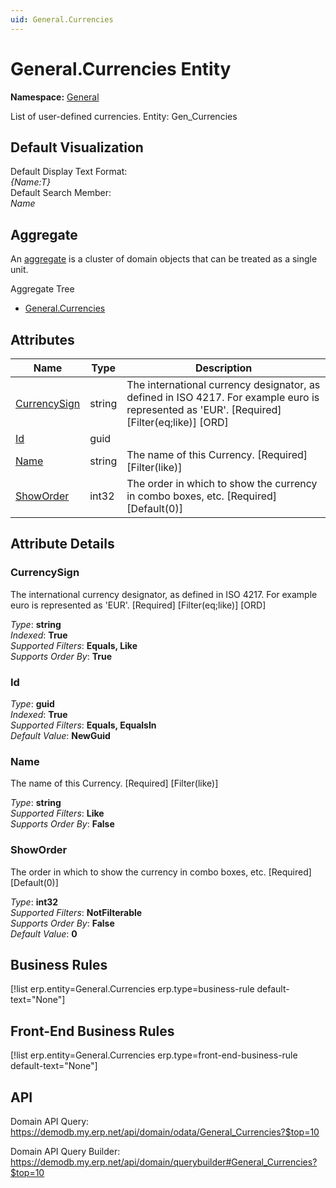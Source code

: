 ```yaml
---
uid: General.Currencies
---
```

# General.Currencies Entity

**Namespace:** [General](General.md)  

List of user-defined currencies. Entity: Gen_Currencies

## Default Visualization
Default Display Text Format:  
_{Name:T}_  
Default Search Member:  
_Name_  

## Aggregate
An [aggregate](https://docs.erp.net/tech/advanced/concepts/aggregates.html) is a cluster of domain objects that can be treated as a single unit.  

Aggregate Tree  
* [General.Currencies](General.Currencies.md)  

## Attributes

| Name | Type | Description |
| ---- | ---- | --- |
| [CurrencySign](General.Currencies.md#currencysign) | string | The international currency designator, as defined in ISO 4217. For example euro is represented as 'EUR'. [Required] [Filter(eq;like)] [ORD] 
| [Id](General.Currencies.md#id) | guid |  
| [Name](General.Currencies.md#name) | string | The name of this Currency. [Required] [Filter(like)] 
| [ShowOrder](General.Currencies.md#showorder) | int32 | The order in which to show the currency in combo boxes, etc. [Required] [Default(0)] 


## Attribute Details

### CurrencySign

The international currency designator, as defined in ISO 4217. For example euro is represented as 'EUR'. [Required] [Filter(eq;like)] [ORD]

_Type_: **string**  
_Indexed_: **True**  
_Supported Filters_: **Equals, Like**  
_Supports Order By_: **True**  

### Id

_Type_: **guid**  
_Indexed_: **True**  
_Supported Filters_: **Equals, EqualsIn**  
_Default Value_: **NewGuid**  

### Name

The name of this Currency. [Required] [Filter(like)]

_Type_: **string**  
_Supported Filters_: **Like**  
_Supports Order By_: **False**  

### ShowOrder

The order in which to show the currency in combo boxes, etc. [Required] [Default(0)]

_Type_: **int32**  
_Supported Filters_: **NotFilterable**  
_Supports Order By_: **False**  
_Default Value_: **0**  



## Business Rules

[!list erp.entity=General.Currencies erp.type=business-rule default-text="None"]

## Front-End Business Rules

[!list erp.entity=General.Currencies erp.type=front-end-business-rule default-text="None"]

## API

Domain API Query:
<https://demodb.my.erp.net/api/domain/odata/General_Currencies?$top=10>

Domain API Query Builder:
<https://demodb.my.erp.net/api/domain/querybuilder#General_Currencies?$top=10>

